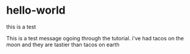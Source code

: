 # hello-world
this is a test

This is a test message ogoing through the tutorial.
i've had tacos on the moon and they are tastier than tacos on earth
